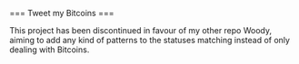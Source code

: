 === Tweet my Bitcoins ===

This project has been discontinued in favour of my other repo Woody,
aiming to add any kind of patterns to the statuses matching instead of
only dealing with Bitcoins.
